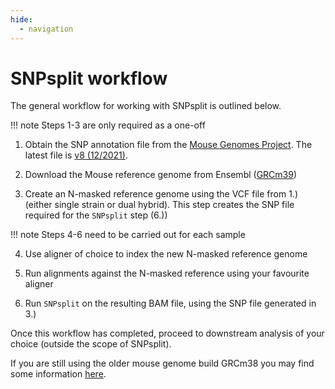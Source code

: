 ```yaml
---
hide:
  - navigation
---
```


# SNPsplit workflow

The general workflow for working with SNPsplit is outlined below.

!!! note
Steps 1-3 are only required as a one-off

1. Obtain the SNP annotation file from the [Mouse Genomes Project](https://www.mousegenomes.org/). The latest file is [v8 (12/2021)](https://ftp.ebi.ac.uk/pub/databases/mousegenomes/REL-2112-v8-SNPs_Indels/mgp_REL2021_snps.vcf.gz).

2. Download the Mouse reference genome from Ensembl ([GRCm39](https://ftp.ensembl.org/pub/release-108/fasta/mus_musculus/dna/))

3. Create an N-masked reference genome using the VCF file from 1.) (either single strain or dual hybrid). This step creates the SNP file required for the `SNPsplit` step (6.))

!!! note
Steps 4-6 need to be carried out for each sample

4. Use aligner of choice to index the new N-masked reference genome

5. Run alignments against the N-masked reference using your favourite aligner

6. Run `SNPsplit` on the resulting BAM file, using the SNP file generated in 3.)


Once this workflow has completed, proceed to downstream analysis of your choice (outside the scope of SNPsplit).

If you are still using the older mouse genome build GRCm38 you may find some information [here](./genome_prep/legacy.md).
